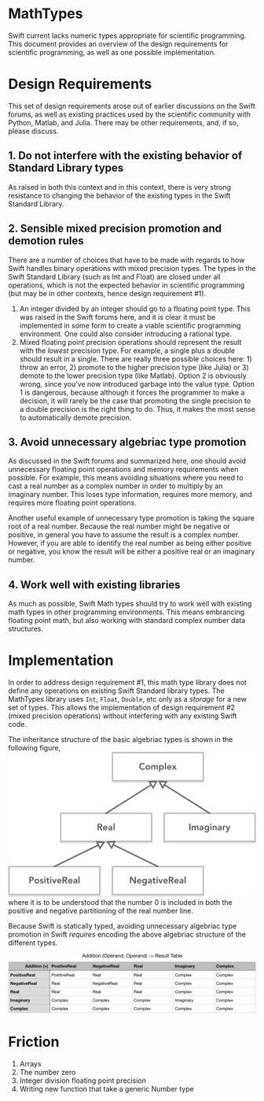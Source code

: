 MathTypes
===========

Swift current lacks numeric types appropriate for scientific programming. This document provides an overview of the design requirements for scientific programming, as well as one possible implementation.

Design Requirements
===================

This set of design requirements arose out of earlier discussions on the Swift forums, as well as existing practices used by the scientific community with Python, Matlab, and Julia. There may be other requirements, and, if so, please discuss.

## 1. Do not interfere with the existing behavior of Standard Library types

As raised in both this context and in this context, there is very strong resistance to changing the behavior of the existing types in the Swift Standard Library.

## 2. Sensible mixed precision promotion and demotion rules

There are a number of choices that have to be made with regards to how Swift handles binary operations with mixed precision types. The types in the Swift Standard Library (such as Int and Float) are closed under all operations, which is not the expected behavior in scientific programming (but may be in other contexts, hence design requirement #1).

1. An integer divided by an integer should go to a floating point type. This was raised in the Swift forums here, and it is clear it must be implemented in some form to create a viable scientific programming environment. One could also consider introducing a rational type.
2. Mixed floating point precision operations should represent the result with the *lowest* precision type. For example, a single plus a double should result in a single. There are really three possible choices here: 1) throw an error, 2) promote to the higher precision type (like Julia) or 3) demote to the lower precision type (like Matlab). Option 2 is obviously wrong, since you've now introduced garbage into the value type. Option 1 is dangerous, because although it forces the programmer to make a decision, it will rarely be the case that promoting the single precision to a double precision is the right thing to do. Thus, it makes the most sense to automatically demote precision.

## 3. Avoid unnecessary algebriac type promotion

As discussed in the Swift forums and summarized here, one should avoid unnecessary floating point operations and memory requirements when possible. For example, this means avoiding situations where you need to cast a real number as a complex number in order to multiply by an imaginary number. This loses type information, requires more memory, and requires more floating point operations.

Another useful example of unnecessary type promotion is taking the square root of a real number. Because the real number might be negative or positive, in general you have to assume the result is a complex number. However, if you are able to identify the real number as being either positive or negative, you know the result will be either a positive real or an imaginary number.

## 4. Work well with existing libraries

As much as possible, Swift Math types should try to work well with existing math types in other programming environments. This means embrancing floating point math, but also working with standard complex number data structures.

Implementation
===================

In order to address design requirement #1, this math type library does not define any operations on existing Swift Standard library types. The MathTypes library uses ```Int```, ```Float```, ```Double```, etc only as a *storage* for a new set of types. This allows the implementation of design requirement #2 (mixed precision operations) without interfering with any existing Swift code.

The inheritance structure of the basic algebriac types is shown in the following figure,
![Type hierarchy](Documentation/NumberHierarchy.png)
where it is to be understood that the number 0 is included in both the positive and negative partitioning of the real number line.

Because Swift is statically typed, avoiding unnecessary algebriac type promotion in Swift *requires* encoding the above algebriac structure of the different types.

![Addition algebra](Documentation/BinaryOperatorAlgebraicStructureAddition.png)

Friction
=======

1. Arrays
2. The number zero
3. Integer division floating point precision
4. Writing new function that take a generic Number type
